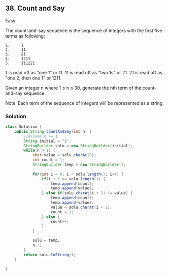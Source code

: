 ## 38. Count and Say

Easy

The count-and-say sequence is the sequence of integers with the first five terms as following:
```
1.     1
2.     11
3.     21
4.     1211
5.     111221
```
1 is read off as "one 1" or 11.
11 is read off as "two 1s" or 21.
21 is read off as "one 2, then one 1" or 1211.

Given an integer n where 1 ≤ n ≤ 30, generate the nth term of the count-and-say sequence.

Note: Each term of the sequence of integers will be represented as a string.

### Solution
```Java
class Solution {
    public String countAndSay(int n) {
        //assume n >= 1
        String initial = "1";
        StringBuilder solu = new StringBuilder(initial);
        while(n > 1) {
            char value = solu.charAt(0);
            int count = 1;
            StringBuilder temp = new StringBuilder();
            
            for(int i = 0; i < solu.length(); i++) {
                if(i + 1 >= solu.length()) {
                    temp.append(count);
                    temp.append(value);
                } else if(solu.charAt(i + 1) != value) {
                    temp.append(count);
                    temp.append(value);
                    value = solu.charAt(i + 1);
                    count = 1;
                } else {
                    count++;
                }
            }
            
            solu = temp;
            n--;
        }
        return solu.toString();
    }
    
}
```
